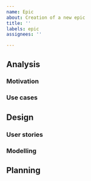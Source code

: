 ```yaml
---
name: Epic
about: Creation of a new epic
title: ''
labels: epic
assignees: ''

---
```


## Analysis
### Motivation
<!--- Description of the problem or the feature that needs to be solved with this Epic. -->
### Use cases
<!--- List of use cases for this Epic, every use case consists of a description of all the ways --> 
<!--- an end-user wants to 'use' the system. It captures all the ways the user and the --> 
<!--- system can interact, resulting in the user achieving the goal. They also capture all the -->
<!--- things that can go wrong along the way prevent the user from achieving the goal. -->


## Design
### User stories
<!--- List of user stories for this Epic, every user story consists of a short description written -->
<!--- from the user's point of view, with natural language. User story focuses on what the user needs -->
<!--- instead of what the system should deliver. -->
### Modelling
<!--- Information about the solution modelling -->
## Planning
<!--- List of issues related to this Epic -->

